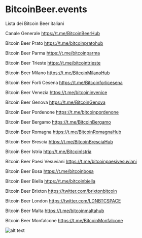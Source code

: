 # BitcoinBeer.events

Lista dei Bitcoin Beer italiani

Canale Generale https://t.me/BitcoinBeerHub

Bitcoin Beer Prato https://t.me/bitcoinpratohub

Bitcoin Beer Parma https://t.me/bitcoinparma

Bitcoin Beer Trieste https://t.me/bitcointrieste

Bitcoin Beer Milano https://t.me/BitcoinMilanoHub

Bitcoin Beer Forli Cesena https://t.me/Bitcoinforlicesena

Bitcoin Beer Venezia https://t.me/bitcoininvenice

Bitcoin Beer Genova https://t.me/BitcoinGenova

Bitcoin Beer Pordenone https://t.me/bitcoinpordenone

Bitcoin Beer Bergamo https://t.me/BitcoinBergamo

Bitcoin Beer Romagna https://t.me/BitcoinRomagnaHub

Bitcoin Beer Brescia https://t.me/BitcoinBresciaHub

Bitcoin Beer Istria http://t.me/BitcoinIstria

Bitcoin Beer Paesi Vesuviani https://t.me/bitcoinpaesivesuviani

Bitcoin Beer Bosa https://t.me/bitcoinbosa

Bitcoin Beer Biella https://t.me/bitcoinbiella

Bitcoin Beer Brixton https://twitter.com/brixtonbitcoin

Bitcoin Beer London https://twitter.com/LDNBTCSPACE

Bitcoin Beer Malta https://t.me/bitcoinmaltahub

Bitcoin Beer Monfalcone https://t.me/BitcoinMonfalcone

![alt text](https://github.com/Mendace/satoshibeer.org/blob/main/assets/tappo.png?raw=true) 
